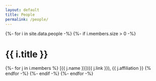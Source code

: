 ```yaml
---
layout: default
title: People
permalink: /people/
---
```

{%- for i in site.data.people -%}
{%- if i.members.size > 0 -%}
# {{ i.title }}
{%- for j in i.members %}
[{{ j.name }}]({{ j.link }}), {{ j.affiliation }}
{% endfor -%}
{%- endif -%}
{%- endfor -%}
